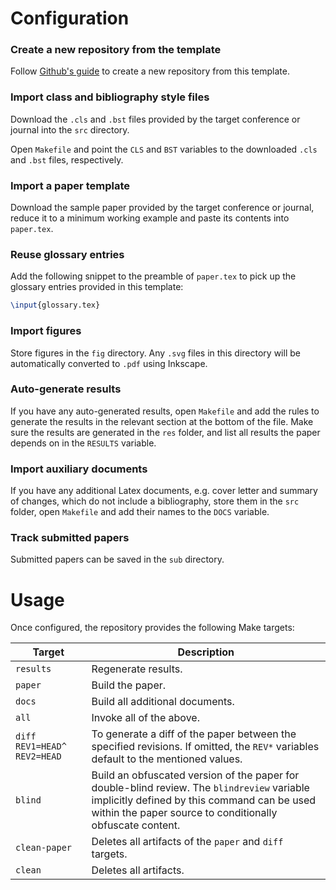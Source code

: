 # Configuration

### Create a new repository from the template
Follow [Github's guide](https://docs.github.com/en/repositories/creating-and-managing-repositories/creating-a-repository-from-a-template) to create a new repository from this template.

### Import class and bibliography style files

Download the `.cls` and `.bst` files provided by the target conference or journal into the `src` directory.

Open `Makefile` and point the `CLS` and `BST` variables to the downloaded `.cls` and `.bst` files, respectively.

### Import a paper template

Download the sample paper provided by the target conference or journal, reduce it to a minimum working example and paste its contents into `paper.tex`.

### Reuse glossary entries

Add the following snippet to the preamble of `paper.tex` to pick up the glossary entries provided in this template:
```latex
\input{glossary.tex}
```

### Import figures

Store figures in the `fig` directory. Any `.svg` files in this directory will be automatically converted to `.pdf` using Inkscape.

### Auto-generate results

If you have any auto-generated results, open `Makefile` and add the rules to generate the results in the relevant section at the bottom of the file. Make sure the results are generated in the `res` folder, and list all results the paper depends on in the `RESULTS` variable.

### Import auxiliary documents

If you have any additional Latex documents, e.g. cover letter and summary of changes, which do not include a bibliography, store them in the `src` folder, open `Makefile` and add their names to the `DOCS` variable.

### Track submitted papers

Submitted papers can be saved in the `sub` directory.

# Usage

Once configured, the repository provides the following Make targets:

|Target                     |Description|
|---------------------------|-----------|
|`results`                  |Regenerate results.|
|`paper`                    |Build the paper.|
|`docs`                     |Build all additional documents.|
|`all`                      |Invoke all of the above.|
|`diff REV1=HEAD^ REV2=HEAD`|To generate a diff of the paper between the specified revisions. If omitted, the `REV*` variables default to the mentioned values.|
|`blind`                    |Build an obfuscated version of the paper for double-blind review. The `blindreview` variable implicitly defined by this command can be used within the paper source to conditionally obfuscate content.|
|`clean-paper`              |Deletes all artifacts of the `paper` and `diff` targets.|
|`clean`                    |Deletes all artifacts.|
